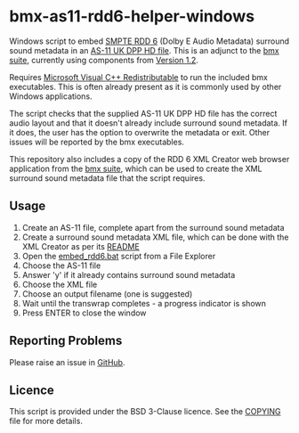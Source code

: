 # bmx-as11-rdd6-helper-windows

Windows script to embed [SMPTE RDD 6](https://ieeexplore.ieee.org/document/7290141) (Dolby E Audio Metadata) surround sound metadata in an [AS-11 UK DPP HD file](https://amwa-tv.github.io/AS-11_UK_DPP_HD/AMWA_AS_11_UK_DPP_HD.html). This is an adjunct to the [bmx suite](https://github.com/bbc/bmx), currently using components from [Version 1.2](https://github.com/bbc/bmx/releases/tag/v1.2).

Requires [Microsoft Visual C++ Redistributable](https://learn.microsoft.com/en-us/cpp/windows/latest-supported-vc-redist) to run the included bmx executables. This is often already present as it is commonly used by other Windows applications.

The script checks that the supplied AS-11 UK DPP HD file has the correct audio layout and that it doesn't already include surround sound metadata. If it does, the user has the option to overwrite the metadata or exit. Other issues will be reported by the bmx executables.

This repository also includes a copy of the RDD 6 XML Creator web browser application from the [bmx suite](https://github.com/bbc/bmx), which can be used to create the XML surround sound metadata file that the script requires.

## Usage

1. Create an AS-11 file, complete apart from the surround sound metadata
2. Create a surround sound metadata XML file, which can be done with the XML Creator as per its [README](rdd6_xml_creator/README.md)
3. Open the [embed_rdd6.bat](embed_rdd6.bat) script from a File Explorer
4. Choose the AS-11 file
5. Answer 'y' if it already contains surround sound metadata
6. Choose the XML file
7. Choose an output filename (one is suggested)
8. Wait until the transwrap completes - a progress indicator is shown
9. Press ENTER to close the window

## Reporting Problems

Please raise an issue in [GitHub](https://github.com/bbc/bmx-as11-rdd6-helper-windows/issues).

## Licence

This script is provided under the BSD 3-Clause licence. See the [COPYING](COPYING) file for more details.
